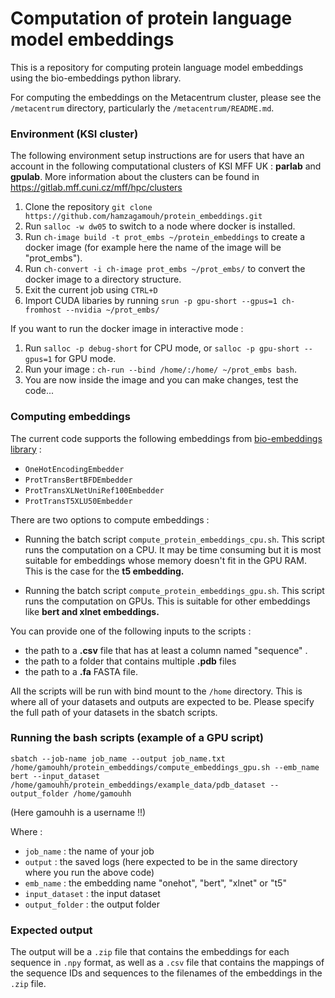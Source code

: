 # Computation of protein language model embeddings

This is a repository for computing protein language model embeddings using the bio-embeddings python library.

For computing the embeddings on the Metacentrum cluster, please see the `/metacentrum` directory, particularly the `/metacentrum/README.md`.
### Environment (KSI cluster)
The following environment setup instructions are for users that have an account in the following computational clusters of KSI MFF UK : <b>parlab</b> and <b>gpulab</b>. More information about the clusters can be found in https://gitlab.mff.cuni.cz/mff/hpc/clusters

1. Clone the repository ```git clone https://github.com/hamzagamouh/protein_embeddings.git``` 
2. Run ```salloc -w dw05``` to switch to a node where docker is installed.
3. Run ```ch-image build -t prot_embs ~/protein_embeddings``` to create a docker image (for example here the name of the image will be "prot_embs").
4. Run ```ch-convert -i ch-image prot_embs ~/prot_embs/``` to convert the docker image to a directory structure.
5. Exit the current job using ```CTRL+D``` 
6. Import CUDA libaries by running ```srun -p gpu-short --gpus=1 ch-fromhost --nvidia ~/prot_embs/```


If you want to run the docker image in interactive mode :

1. Run ```salloc -p debug-short``` for CPU mode, or ```salloc -p gpu-short --gpus=1``` for GPU mode.
2. Run your image : ```ch-run --bind /home/:/home/ ~/prot_embs bash```.
3. You are now inside the image and you can make changes, test the code...


### Computing embeddings 
The current code supports the following embeddings from [bio-embeddings library](https://docs.bioembeddings.com/v0.2.3/api/bio_embeddings.embed.html) :

- ```OneHotEncodingEmbedder``` 
- ```ProtTransBertBFDEmbedder```
- ```ProtTransXLNetUniRef100Embedder```
- ```ProtTransT5XLU50Embedder```

There are two options to compute embeddings :

* Running the batch script ```compute_protein_embeddings_cpu.sh```. This script runs the computation on a CPU. It may be time consuming but it is most suitable for embeddings whose memory doesn't fit in the GPU RAM. This is the case for the <b>t5 embedding.</b>

* Running the batch script ```compute_protein_embeddings_gpu.sh```. This script runs the computation on GPUs. This is suitable for other embeddings like <b>bert and xlnet embeddings.</b>

You can provide one of the following inputs to the scripts :

- the path to a <b>.csv</b> file that has at least a column named "sequence" .
- the path to a folder that contains multiple <b>.pdb</b> files
- the path to a <b>.fa</b> FASTA file.

All the scripts will be run with bind mount to the ```/home``` directory. This is where all of your datasets and outputs are expected to be. Please specify the full path of your datasets in the sbatch scripts.

### Running the bash scripts (example of a GPU script)

```sbatch --job-name job_name --output job_name.txt /home/gamouhh/protein_embeddings/compute_embeddings_gpu.sh --emb_name bert --input_dataset /home/gamouhh/protein_embeddings/example_data/pdb_dataset --output_folder /home/gamouhh```

(Here gamouhh is a username !!)

Where : 

- ```job_name``` : the name of your job
- ```output``` : the saved logs (here expected to be in the same directory where you run the above code)
- ```emb_name``` : the embedding name "onehot", "bert", "xlnet" or "t5"
- ```input_dataset``` : the input dataset
- ```output_folder``` : the output folder

### Expected output
The output will be a ```.zip``` file that contains the embeddings for each sequence in ```.npy``` format, as well as a ```.csv``` file that contains the mappings of the sequence IDs and sequences to the filenames of the embeddings in the ```.zip``` file.

